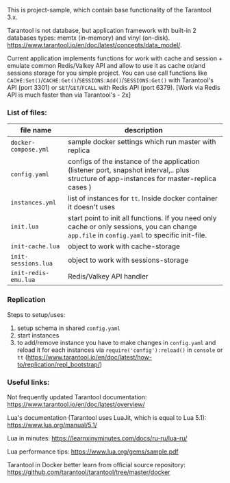 This is project-sample, which contain base functionality of the Tarantool 3.x.

Tarantool is not database, but application framework with built-in 2 databases types: memtx (in-memory) and vinyl (on-disk). https://www.tarantool.io/en/doc/latest/concepts/data_model/.

Current application implements functions for work with cache and session + emulate common Redis/Valkey API and allow to use it as cache or/and sessions storage for you simple project. You can use call functions like `CACHE:Set()`/`CACHE:Get()`/`SESSIONS:Add()`/`SESSIONS:Get()` with Tarantool's API (port 3301) or `SET`/`GET`/`FCALL` with Redis API (port 6379). [Work via Redis API is much faster than via Tarantool's - 2x]

### List of files:

| file name            | description |
| ---                  | --- |
| `docker-compose.yml` | sample docker settings which run master with replica |
| `config.yaml`        | configs of the instance of the application (listener port, snapshot interval,.. plus structure of app-instances for master-replica cases )  |
| `instances.yml`      | list of instances for `tt`. Inside docker container it doesn't uses |
| `init.lua`           | start point to init all functions. If you need only cache or only sessions, you can change `app.file` in `config.yaml` to specific init-file. |
| `init-cache.lua`     | object to work with cache-storage |
| `init-sessions.lua`  | object to work with sessions-storage  |
| `init-redis-emu.lua` | Redis/Valkey API handler |


### Replication
Steps to setup/uses:

1. setup schema in shared `config.yaml`
2. start instances
3. to add/remove instance you have to make changes in `config.yaml` and reload it for each instances via `require('config'):reload()` in `console` or `tt` (https://www.tarantool.io/en/doc/latest/how-to/replication/repl_bootstrap/)


### Useful links:
Not frequently updated Tarantool documentation:
https://www.tarantool.io/en/doc/latest/overview/

Lua's documentation (Tarantool uses LuaJit, which is equal to Lua 5.1):
https://www.lua.org/manual/5.1/

Lua in minutes:
https://learnxinyminutes.com/docs/ru-ru/lua-ru/

Lua performance tips: https://www.lua.org/gems/sample.pdf

Tarantool in Docker better learn from official source repository:
https://github.com/tarantool/tarantool/tree/master/docker
